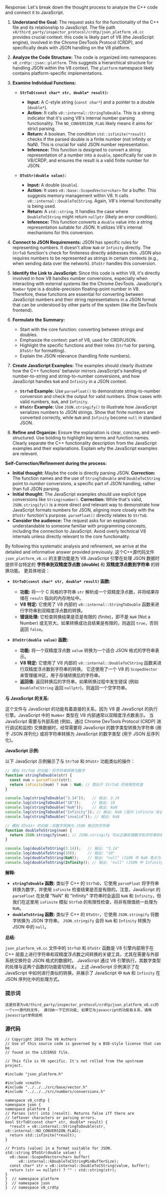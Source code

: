 Response: Let's break down the thought process to analyze the C++ code and connect it to JavaScript.

1. **Understand the Goal:** The request asks for the functionality of the C++ file and its relationship to JavaScript. The file path `v8/third_party/inspector_protocol/crdtp/json_platform_v8.cc` provides crucial context: this code is likely part of V8 (the JavaScript engine), involved in the Chrome DevTools Protocol (CRDP), and specifically deals with JSON handling on the V8 platform.

2. **Analyze the Code Structure:** The code is organized into namespaces: `v8_crdtp::json::platform`. This suggests a hierarchical structure for handling JSON within the V8 context. The `platform` namespace likely contains platform-specific implementations.

3. **Examine Individual Functions:**

   * **`StrToD(const char* str, double* result)`:**
      * **Input:** A C-style string (`const char*`) and a pointer to a double (`double*`).
      * **Action:** It calls `v8::internal::StringToDouble`. This is a strong indicator that it's using V8's internal number parsing functionality. The `NO_CONVERSION_FLAG` likely means it aims for strict parsing.
      * **Return:** A boolean. The condition `std::isfinite(*result)` checks if the parsed double is a finite number (not infinity or NaN). This is crucial for valid JSON number representation.
      * **Inference:** This function is designed to convert a string representation of a number into a `double`, specifically for use in V8/CRDP, and ensures the result is a valid finite number for JSON.

   * **`DToStr(double value)`:**
      * **Input:** A double (`double`).
      * **Action:** It uses `v8::base::ScopedVector<char>` for a buffer. This suggests memory management within V8. It calls `v8::internal::DoubleToCString`. Again, V8's internal functionality is being used.
      * **Return:** A `std::string`. It handles the case where `DoubleToCString` might return `nullptr` (likely an error condition).
      * **Inference:** This function converts a `double` value into a string representation suitable for JSON. It utilizes V8's internal mechanisms for this conversion.

4. **Connect to JSON Requirements:**  JSON has specific rules for representing numbers. It doesn't allow `NaN` or `Infinity` directly. The `StrToD` function's check for finiteness directly addresses this. JSON also requires numbers to be represented as strings in certain contexts (e.g., when sending data over the network). `DToStr` handles this conversion.

5. **Identify the Link to JavaScript:** Since this code is within V8, it's directly involved in how V8 handles number conversions, especially when interacting with external systems like the Chrome DevTools. JavaScript's `Number` type is a double-precision floating-point number in V8. Therefore, these functions are essential for converting between JavaScript numbers and their string representations in a JSON format that can be understood by other parts of the system (like the DevTools frontend).

6. **Formulate the Summary:**

   * Start with the core function: converting between strings and doubles.
   * Emphasize the context: part of V8, used for CRDP/JSON.
   * Highlight the specific functions and their roles (`StrToD` for parsing, `DToStr` for formatting).
   * Explain the JSON relevance (handling finite numbers).

7. **Create JavaScript Examples:**  The examples should clearly illustrate how the C++ functions' behavior mirrors JavaScript's handling of number-to-string and string-to-number conversions, and how JavaScript handles `NaN` and `Infinity` in a JSON context.

   * **`StrToD` Example:** Use `parseFloat()` to demonstrate string-to-number conversion and check the output for valid numbers. Show cases with valid numbers, `NaN`, and `Infinity`.
   * **`DToStr` Example:** Use `JSON.stringify()` to illustrate how JavaScript serializes numbers to JSON strings. Show that finite numbers are converted correctly, while `NaN` and `Infinity` become `null` in standard JSON.

8. **Refine and Organize:** Ensure the explanation is clear, concise, and well-structured. Use bolding to highlight key terms and function names. Clearly separate the C++ functionality description from the JavaScript examples and their explanations. Explain *why* the JavaScript examples are relevant.

**Self-Correction/Refinement during the process:**

* **Initial thought:** Maybe the code is directly parsing JSON. **Correction:**  The function names and the use of `StringToDouble` and `DoubleToCString` point to *number* conversions, a specific part of JSON handling, rather than full JSON parsing.
* **Initial thought:**  The JavaScript examples should use explicit type conversions like `String(number)`. **Correction:** While that's valid, `JSON.stringify()` is a more direct and relevant way to demonstrate how JavaScript formats numbers for JSON, aligning more closely with the `DToStr` function's purpose. `parseFloat()` directly relates to `StrToD`.
* **Consider the audience:**  The request asks for an explanation understandable to someone familiar with programming concepts, including the connection to JavaScript. Avoid overly technical V8 internals unless directly relevant to the core functionality.

By following this systematic analysis and refinement, we arrive at the detailed and informative answer provided previously.
这个C++源代码文件 `json_platform_v8.cc` 的主要功能是为 V8 JavaScript 引擎在处理 JSON 数据时提供平台特定的 **字符串到双精度浮点数 (double)** 和 **双精度浮点数到字符串** 的转换功能。  更具体地说：

* **`StrToD(const char* str, double* result)` 函数:**
    * **功能:** 将一个 C 风格的字符串 `str` 解析成一个双精度浮点数，并将结果存储在 `result` 指向的内存地址中。
    * **V8 特定:** 它使用了 V8 内部的 `v8::internal::StringToDouble` 函数来进行字符串到双精度浮点数的转换。
    * **错误处理:**  它检查转换结果是否是有限的 (finite)，即不是 `NaN` (Not a Number) 或无穷大。如果转换成功且结果是有限的，则返回 `true`，否则返回 `false`。

* **`DToStr(double value)` 函数:**
    * **功能:** 将一个双精度浮点数 `value` 转换为一个适合 JSON 格式的字符串表示。
    * **V8 特定:** 它使用了 V8 内部的 `v8::internal::DoubleToCString` 函数来进行双精度浮点数到字符串的转换。  它还使用了一个 V8 的 `ScopedVector` 来管理缓冲区，用于存储转换后的字符串。
    * **返回值:** 返回转换后的字符串。如果转换过程中发生错误 (例如 `DoubleToCString` 返回 `nullptr`)，则返回一个空字符串。

**与 JavaScript 的关系:**

这个文件与 JavaScript 的功能有着直接的关系，因为 V8 是 JavaScript 的执行引擎。JavaScript 中的 `Number` 类型在 V8 内部通常以双精度浮点数表示。 当 JavaScript 需要与外部系统 (例如，通过 Chrome DevTools Protocol (CRDP) 进行调试和监控) 交换数据时，经常需要将 JavaScript 的数字类型转换为字符串 (用于 JSON 序列化) 或将字符串转换为 JavaScript 的数字类型 (用于 JSON 反序列化)。

**JavaScript 示例:**

以下 JavaScript 示例展示了与 `StrToD` 和 `DToStr` 功能类似的操作：

```javascript
// 模拟 StrToD 的功能：将字符串转换为数字
function stringToDouble(str) {
  const num = parseFloat(str);
  return isFinite(num) ? num : NaN; // 类似于 StrToD 的有限性检查
}

console.log(stringToDouble("3.14"));   // 输出: 3.14
console.log(stringToDouble("10"));     // 输出: 10
console.log(stringToDouble("NaN"));    // 输出: NaN
console.log(stringToDouble("Infinity")); // 输出: NaN (因为 isFinite 会返回 false)
console.log(stringToDouble("invalid")); // 输出: NaN

// 模拟 DToStr 的功能：将数字转换为 JSON 格式的字符串
function doubleToString(num) {
  return JSON.stringify(num); // JSON.stringify 可以正确处理数字到字符串的转换
}

console.log(doubleToString(3.14));   // 输出: "3.14"
console.log(doubleToString(10));     // 输出: "10"
console.log(doubleToString(NaN));    // 输出: "null" (JSON 中 NaN 表示为 null)
console.log(doubleToString(Infinity)); // 输出: "null" (JSON 中 Infinity 表示为 null)
```

**解释:**

* **`stringToDouble` 函数:**  类似于 C++ 的 `StrToD`，它使用 `parseFloat` 将字符串转换为数字，并使用 `isFinite` 检查结果是否是有限的。注意，JavaScript 的 `parseFloat` 在处理 "NaN" 和 "Infinity" 字符串时会返回 `NaN` 和 `Infinity`，但我们在这里用 `isFinite` 模拟 `StrToD` 的有限性检查，将非有限值统一处理为 `NaN`。
* **`doubleToString` 函数:** 类似于 C++ 的 `DToStr`，它使用 `JSON.stringify` 将数字转换为 JSON 字符串。 `JSON.stringify` 会将 `NaN` 和 `Infinity` 转换为 JSON 中的 `null`。

**总结:**

`json_platform_v8.cc` 文件中的 `StrToD` 和 `DToStr` 函数是 V8 引擎内部用于在 C++ 层面上进行字符串和双精度浮点数之间转换的关键工具，尤其在需要与外部系统交换符合 JSON 格式的数据时。 JavaScript 通过 V8 引擎执行，其数字类型的处理与这两个函数的功能密切相关。 上述 JavaScript 示例演示了在 JavaScript 中如何进行类似的转换，并展示了 JavaScript 中 `NaN` 和 `Infinity` 在 JSON 序列化中的处理方式。

### 提示词
```
这是目录为v8/third_party/inspector_protocol/crdtp/json_platform_v8.cc的一个c++源代码文件， 请归纳一下它的功能, 如果它与javascript的功能有关系，请用javascript举例说明
```

### 源代码
```
// Copyright 2019 The V8 Authors
// Use of this source code is governed by a BSD-style license that can be
// found in the LICENSE file.

// This file is V8 specific. It's not rolled from the upstream project.

#include "json_platform.h"

#include <cmath>
#include "../../../src/base/vector.h"
#include "../../../src/numbers/conversions.h"

namespace v8_crdtp {
namespace json {
namespace platform {
// Parses |str| into |result|. Returns false iff there are
// leftover characters or parsing errors.
bool StrToD(const char* str, double* result) {
  *result = v8::internal::StringToDouble(str, v8::internal::NO_CONVERSION_FLAG);
  return std::isfinite(*result);
}

// Prints |value| in a format suitable for JSON.
std::string DToStr(double value) {
  v8::base::ScopedVector<char> buffer(
      v8::internal::kDoubleToCStringMinBufferSize);
  const char* str = v8::internal::DoubleToCString(value, buffer);
  return (str == nullptr) ? "" : std::string(str);
}
}  // namespace platform
}  // namespace json
}  // namespace v8_crdtp
```